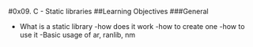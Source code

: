 #0x09. C - Static libraries
##Learning Objectives
###General
- What is a static library 
-how does it work 
-how to create one 
-how to use it
-Basic usage of ar, ranlib, nm
